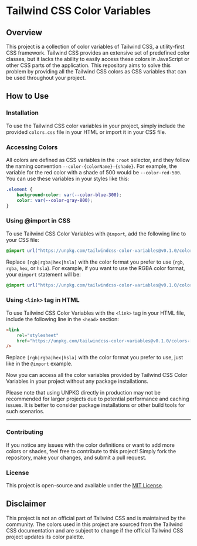 # Tailwind CSS Color Variables

## Overview

This project is a collection of color variables of Tailwind CSS, a utility-first CSS framework. Tailwind CSS provides an extensive set of predefined color classes, but it lacks the ability to easily access these colors in JavaScript or other CSS parts of the application. This repository aims to solve this problem by providing all the Tailwind CSS colors as CSS variables that can be used throughout your project.

## How to Use

### Installation

To use the Tailwind CSS color variables in your project, simply include the provided `colors.css` file in your HTML or import it in your CSS file.

### Accessing Colors

All colors are defined as CSS variables in the `:root` selector, and they follow the naming convention `--color-{colorName}-{shade}`. For example, the variable for the red color with a shade of 500 would be `--color-red-500`. You can use these variables in your styles like this:

```css
.element {
    background-color: var(--color-blue-300);
    color: var(--color-gray-800);
}
```

### Using @import in CSS

To use Tailwind CSS Color Variables with `@import`, add the following line to your CSS file:

```css
@import url("https://unpkg.com/tailwindcss-color-variables@v0.1.0/colors-[rgb|rgba|hex|hsla].css");
```

Replace `[rgb|rgba|hex|hsla]` with the color format you prefer to use (`rgb`, `rgba`, `hex`, or `hsla`). For example, if you want to use the RGBA color format, your `@import` statement will be:

```css
@import url("https://unpkg.com/tailwindcss-color-variables@v0.1.0/colors-rgba.css");
```

### Using `<link>` tag in HTML

To use Tailwind CSS Color Variables with the `<link>` tag in your HTML file, include the following line in the `<head>` section:

```html
<link
    rel="stylesheet"
    href="https://unpkg.com/tailwindcss-color-variables@v0.1.0/colors-[rgb|rgba|hex|hsla].css"
/>
```

Replace `[rgb|rgba|hex|hsla]` with the color format you prefer to use, just like in the `@import` example.

Now you can access all the color variables provided by Tailwind CSS Color Variables in your project without any package installations.

Please note that using UNPKG directly in production may not be recommended for larger projects due to potential performance and caching issues. It is better to consider package installations or other build tools for such scenarios.

---

### Contributing

If you notice any issues with the color definitions or want to add more colors or shades, feel free to contribute to this project! Simply fork the repository, make your changes, and submit a pull request.

### License

This project is open-source and available under the [MIT License](LICENSE).

## Disclaimer

This project is not an official part of Tailwind CSS and is maintained by the community. The colors used in this project are sourced from the Tailwind CSS documentation and are subject to change if the official Tailwind CSS project updates its color palette.
